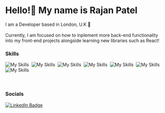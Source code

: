 Hello!👋
My name is Rajan Patel 
========================================================================================================================================
I am a Developer based in London, U.K 📍
<br/>
<br/> Currently, I am focused on how to inplement more back-end functionality into my front-end projects alongside learning new libraries such as React!


### Skills

![My Skills](https://skillicons.dev/icons?i=java)&nbsp;&nbsp;![My Skills](https://skillicons.dev/icons?i=html,css)&nbsp;&nbsp;![My Skills](https://skillicons.dev/icons?i=js)&nbsp;&nbsp;![My Skills](https://skillicons.dev/icons?i=typescript)&nbsp;&nbsp;![My Skills](https://skillicons.dev/icons?i=scss)&nbsp;&nbsp;![My Skills](https://skillicons.dev/icons?i=spring)&nbsp;&nbsp;![My Skills](https://skillicons.dev/icons?i=sql)
<br/>
<br/>
<br/>

### Socials

<div id="badges">
  <a href="https://www.linkedin.com/in/rajan-patel-b7727b1a4/">
    <img src="https://img.shields.io/badge/LinkedIn-blue?style=for-the-badge&logo=linkedin&logoColor=white" alt="LinkedIn Badge"/>
  </a>

<!--
**RajanCP/RajanCP** is a ✨ _special_ ✨ repository because its `README.md` (this file) appears on your GitHub profile.

Here are some ideas to get you started:

- 🔭 I’m currently working on ...
- 🌱 I’m currently learning ...
- 👯 I’m looking to collaborate on ...
- 🤔 I’m looking for help with ...
- 💬 Ask me about ...
- 📫 How to reach me: ...
- 😄 Pronouns: ...
- ⚡ Fun fact: ...
-->
